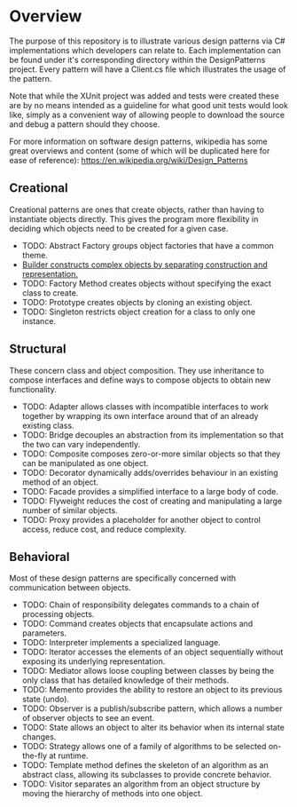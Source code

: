 # Overview
The purpose of this repository is to illustrate various design patterns via C# implementations which developers can relate to. Each implementation can be found under it's corresponding directory within the DesignPatterns project. Every pattern will have a Client.cs file which illustrates the usage of the pattern.

Note that while the XUnit project was added and tests were created these are by no means intended as a guideline for what good unit tests would look like, simply as a convenient way of allowing people to download the source and debug a pattern should they choose.

For more information on software design patterns, wikipedia has some great overviews and content (some of which will be duplicated here for ease of reference): https://en.wikipedia.org/wiki/Design_Patterns  

## Creational
Creational patterns are ones that create objects, rather than having to instantiate objects directly. This gives the program more flexibility in deciding which objects need to be created for a given case.

* TODO: Abstract Factory groups object factories that have a common theme.
* [Builder constructs complex objects by separating construction and representation.](DesignPatterns/Creational/Builder/Client.cs)
* TODO: Factory Method creates objects without specifying the exact class to create.
* TODO: Prototype creates objects by cloning an existing object.
* TODO: Singleton restricts object creation for a class to only one instance.

## Structural
These concern class and object composition. They use inheritance to compose interfaces and define ways to compose objects to obtain new functionality.

* TODO: Adapter allows classes with incompatible interfaces to work together by wrapping its own interface around that of an already existing class.
* TODO: Bridge decouples an abstraction from its implementation so that the two can vary independently.
* TODO: Composite composes zero-or-more similar objects so that they can be manipulated as one object.
* TODO: Decorator dynamically adds/overrides behaviour in an existing method of an object.
* TODO: Facade provides a simplified interface to a large body of code.
* TODO: Flyweight reduces the cost of creating and manipulating a large number of similar objects.
* TODO: Proxy provides a placeholder for another object to control access, reduce cost, and reduce complexity.


## Behavioral
Most of these design patterns are specifically concerned with communication between objects.

* TODO: Chain of responsibility delegates commands to a chain of processing objects.
* TODO: Command creates objects that encapsulate actions and parameters.
* TODO: Interpreter implements a specialized language.
* TODO: Iterator accesses the elements of an object sequentially without exposing its underlying representation.
* TODO: Mediator allows loose coupling between classes by being the only class that has detailed knowledge of their methods.
* TODO: Memento provides the ability to restore an object to its previous state (undo).
* TODO: Observer is a publish/subscribe pattern, which allows a number of observer objects to see an event.
* TODO: State allows an object to alter its behavior when its internal state changes.
* TODO: Strategy allows one of a family of algorithms to be selected on-the-fly at runtime.
* TODO: Template method defines the skeleton of an algorithm as an abstract class, allowing its subclasses to provide concrete behavior.
* TODO: Visitor separates an algorithm from an object structure by moving the hierarchy of methods into one object.